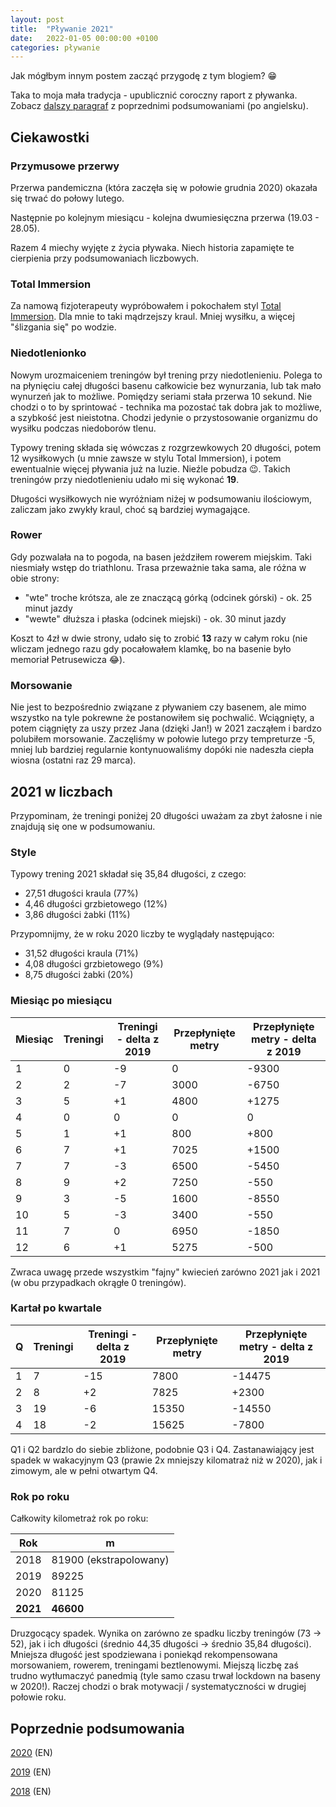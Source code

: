 ```yaml
---
layout: post
title:  "Pływanie 2021"
date:   2022-01-05 00:00:00 +0100
categories: pływanie
---
```

Jak mógłbym innym postem zacząć przygodę z tym blogiem? 😁

Taka to moja mała tradycja - upublicznić coroczny raport z pływanka. Zobacz [dalszy paragraf](#review) z poprzednimi podsumowaniami (po angielsku).

## Ciekawostki

### Przymusowe przerwy

Przerwa pandemiczna (która zaczęła się w połowie grudnia 2020) okazała się trwać do połowy lutego.

Następnie po kolejnym miesiącu - kolejna dwumiesięczna przerwa (19.03 - 28.05).

Razem 4 miechy wyjęte z życia pływaka. Niech historia zapamięte te cierpienia przy podsumowaniach liczbowych.

### Total Immersion

Za namową fizjoterapeuty wypróbowałem i pokochałem styl [Total Immersion](https://www.youtube.com/watch?v=fVqclqSHzqk). Dla mnie to taki mądrzejszy kraul. Mniej wysiłku, a więcej "ślizgania się" po wodzie.

### Niedotlenionko

Nowym urozmaiceniem treningów był trening przy niedotlenieniu. Polega to na płynięciu całej długości basenu całkowicie bez wynurzania, lub tak mało wynurzeń jak to możliwe. Pomiędzy seriami stała przerwa 10 sekund. Nie chodzi o to by sprintować - technika ma pozostać tak dobra jak to możliwe, a szybkość jest nieistotna. Chodzi jedynie o przystosowanie organizmu do wysiłku podczas niedoborów tlenu.

Typowy trening składa się wówczas z rozgrzewkowych 20 długości, potem 12 wysiłkowych (u mnie zawsze w stylu Total Immersion), i potem ewentualnie więcej pływania już na luzie. Nieźle pobudza 😉. Takich treningów przy niedotlenieniu udało mi się wykonać **19**. 

Długości wysiłkowych nie wyróżniam niżej w podsumowaniu ilościowym, zaliczam jako zwykły kraul, choć są bardziej wymagające.

### Rower

Gdy pozwalała na to pogoda, na basen jeździłem rowerem miejskim. Taki niesmiały wstęp do triathlonu. Trasa przeważnie taka sama, ale różna w obie strony: 

* "wte" troche krótsza, ale ze znaczącą górką (odcinek górski) - ok. 25 minut jazdy
* "wewte" dłuższa i płaska (odcinek miejski) - ok. 30 minut jazdy

Koszt to 4zł w dwie strony, udało się to zrobić **13** razy w całym roku (nie wliczam jednego razu gdy pocałowałem klamkę, bo na basenie było memoriał Petrusewicza 😂).

### Morsowanie

Nie jest to bezpośrednio związane z pływaniem czy basenem, ale mimo wszystko na tyle pokrewne że postanowiłem się pochwalić. Wciągnięty, a potem ciągnięty za uszy przez Jana (dzięki Jan!) w 2021 zacząłem i bardzo polubiłem morsowanie. Zaczęliśmy w połowie lutego przy tempreturze -5, mniej lub bardziej regularnie kontynuowaliśmy dopóki nie nadeszła ciepła wiosna (ostatni raz 29 marca).

## 2021 w liczbach

Przypominam, że treningi poniżej 20 długości uważam za zbyt żałosne i nie znajdują się one w podsumowaniu.

### Style

Typowy trening 2021 składał się 35,84 długości, z czego:

* 27,51 długości kraula (77%)
* 4,46 długości grzbietowego (12%)
* 3,86 długości żabki (11%) 

Przypomnijmy, że w roku 2020 liczby te wyglądały następująco:

* 31,52 długości kraula (71%)
* 4,08 długości grzbietowego (9%)
* 8,75 długości żabki (20%)

### Miesiąc po miesiącu

| Miesiąc | Treningi | Treningi - delta z 2019 | Przepłynięte metry | Przepłynięte metry - delta z 2019 |
|---|---|---|---|---|
| 1 | 0 | -9 | 0 | -9300 |
| 2 | 2 | -7 | 3000 | -6750 |
| 3 | 5 | +1 | 4800 | +1275 |
| 4 | 0 | 0 | 0 | 0 |
| 5 | 1 | +1 | 800 | +800 |
| 6 | 7 | +1 | 7025 | +1500 |
| 7 | 7 | -3 | 6500 | -5450 |
| 8 | 9 | +2 | 7250 | -550 |
| 9 | 3 | -5 | 1600 | -8550|
| 10 | 5 | -3 | 3400 | -550 |
| 11 | 7 | 0 |  6950| -1850 |
| 12 | 6 | +1 | 5275 | -500 |

Zwraca uwagę przede wszystkim "fajny" kwiecień zarówno 2021 jak i 2021 (w obu przypadkach okrągłe 0 treningów).

### Kartał po kwartale

| Q | Treningi | Treningi - delta z 2019 | Przepłynięte metry | Przepłynięte metry - delta z 2019 |
|---|---|---|---|---|
| 1 | 7 | -15 | 7800 | -14475 |
| 2 | 8 | +2 |  7825| +2300 |
| 3 | 19 | -6 | 15350 | -14550 |
| 4 | 18 | -2 | 15625 | -7800 |

Q1 i Q2 bardzlo do siebie zbliżone, podobnie Q3 i Q4. Zastanawiający jest spadek w wakacyjnym Q3 (prawie 2x mniejszy kilomatraż niż w 2020), jak i zimowym, ale w pełni otwartym Q4.

### Rok po roku

Całkowity kilometraż rok po roku:

| Rok | m |
|---|---|
| 2018 | 81900 (ekstrapolowany) |
| 2019 | 89225 |
| 2020 | 81125 |
| **2021** | **46600** |

Druzgocący spadek. Wynika on zarówno ze spadku liczby treningów (73 -> 52), jak i ich długości (średnio 44,35 długości -> średnio 35,84 długości). Mniejsza długość jest spodziewana i poniekąd rekompensowana morsowaniem, rowerem, treningami beztlenowymi. Miejszą liczbę zaś trudno wytłumaczyć panedmią (tyle samo czasu trwał lockdown na baseny w 2020!). Raczej chodzi o brak motywacji / systematyczności w drugiej połowie roku.

## <a name="review"></a>Poprzednie podsumowania

[2020](https://bartoszkrajka.com/2021/01/13/swimming-2020/) (EN)

[2019](https://bartoszkrajka.com/2020/01/06/swimming-2019/) (EN)

[2018](https://bartoszkrajka.com/2019/01/03/swimming-revisited/) (EN)